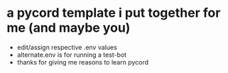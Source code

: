 # a pycord template i put together for me (and maybe you)
- edit/assign respective .env values
- alternate.env is for running a test-bot
- thanks for giving me reasons to learn pycord